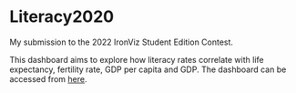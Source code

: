 # Literacy2020

My submission to the 2022 IronViz Student Edition Contest.

This dashboard aims to explore how literacy rates correlate with life expectancy, fertility rate, GDP per capita and GDP. The dashboard can be accessed from [here](https://public.tableau.com/app/profile/jennyvanlinh/viz/LiteracyStory-IronVizStudent2022/Dashboard1). 
